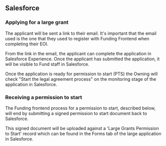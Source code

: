 ## Salesforce
### Applying for a large grant
The applicant will be sent a link to their email.  It's important that the 
email used is the one that they used to register with Funding Frontend 
when completing their EOI.

From the link in the email, the applicant can complete the application in
Salesforce Experience.  Once the applicant has submitted the application, 
it will be visible to Fund staff in Salesforce.

Once the application is ready for permission to start (PTS) the Owning 
will check "Start the legal agreement process" on the monitoring stage 
of the application in Salesforce.

### Receiving a permission to start
The Funding frontend process for a permission to start, described below,
will end by submitting a signed permission to start document back to Salesforce.

This signed document will be uploaded against a 'Large Grants Permission to Start'
record which can be found in the Forms tab of the large application in Salesforce.

